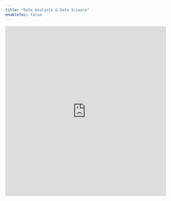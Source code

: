 ```yaml
---
title: "Data Analysis & Data Science"
enableToc: false
---
```

<iframe class="airtable-embed" src="https://airtable.com/embed/shrVLyyv4GE8Xvdge?backgroundColor=blue&viewControls=on" frameborder="0" onmousewheel="" width="100%" height="533" style="background: transparent; border: 1px solid #ccc;"></iframe>